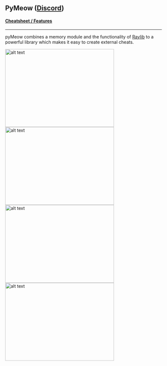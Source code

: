 ## PyMeow ([Discord](https://discord.gg/B34S4aMYqY))
#### [Cheatsheet / Features](https://github.com/qb-0/pyMeow./blob/master/cheatsheet.txt)
---

pyMeow combines a memory module and the functionality of [Raylib](https://www.raylib.com/) to a powerful library which makes it easy to create external cheats.

<img src="https://github.com/qb-0/pyMeow./raw/master/examples/screenshots/csgo.png" alt="alt text" width="350" height="250"> <img src="https://github.com/qb-0/pyMeow./raw/master/examples/screenshots/sauerbraten.png" alt="alt text" width="350" height="250">
<img src="https://github.com/qb-0/pyMeow./raw/master/examples/screenshots/ac_esp_win.png" alt="alt text" width="350" height="250"> <img src="https://github.com/qb-0/pyMeow./raw/master/examples/screenshots/acdebug.png" alt="alt text" width="350" height="250">